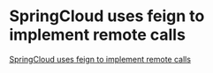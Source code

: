 # SpringCloud uses feign to implement remote calls
[SpringCloud uses feign to implement remote calls](https://aiwithcloud.com/2022/09/16/springcloud_uses_feign_to_implement_remote_calls/)